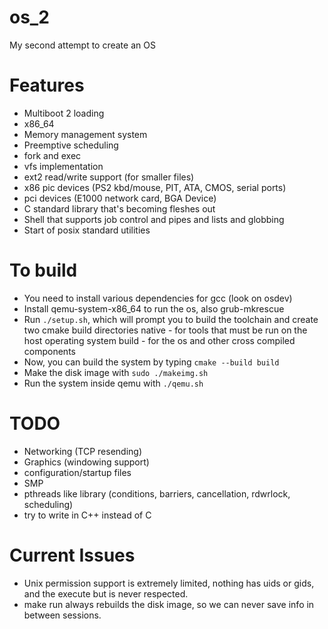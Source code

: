 # os_2
My second attempt to create an OS

# Features
* Multiboot 2 loading
* x86_64
* Memory management system
* Preemptive scheduling
* fork and exec
* vfs implementation
* ext2 read/write support (for smaller files)
* x86 pic devices (PS2 kbd/mouse, PIT, ATA, CMOS, serial ports)
* pci devices (E1000 network card, BGA Device)
* C standard library that's becoming fleshes out
* Shell that supports job control and pipes and lists and globbing
* Start of posix standard utilities

# To build
* You need to install various dependencies for gcc (look on osdev)
* Install qemu-system-x86_64 to run the os, also grub-mkrescue
* Run `./setup.sh`, which will prompt you to build the toolchain and create two cmake build directories
  native - for tools that must be run on the host operating system
  build - for the os and other cross compiled components
* Now, you can build the system by typing `cmake --build build`
* Make the disk image with `sudo ./makeimg.sh`
* Run the system inside qemu with `./qemu.sh`

# TODO
* Networking (TCP resending)
* Graphics (windowing support)
* configuration/startup files
* SMP
* pthreads like library (conditions, barriers, cancellation, rdwrlock, scheduling)
* try to write in C++ instead of C

# Current Issues
* Unix permission support is extremely limited, nothing has uids or gids, and the
  execute but is never respected.
* make run always rebuilds the disk image, so we can never save info in between sessions.
